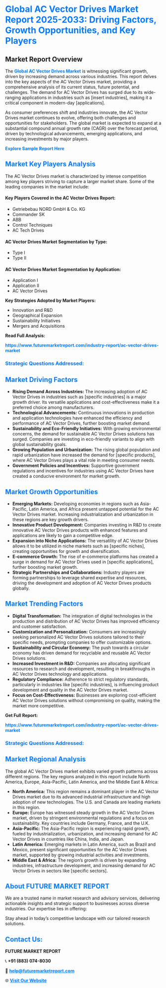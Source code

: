 <h1 style="color: #007BFF;">Global AC Vector Drives Market Report 2025-2033: Driving Factors, Growth Opportunities, and Key Players</h1>

<section id="overview">
<h2>Market Report Overview</h2>
<p>The <a href="https://www.futuremarketreport.com/industry-report/ac-vector-drives-market" style="color: #007BFF; text-decoration: none;"><strong>Global AC Vector Drives Market</strong></a> is witnessing significant growth, driven by increasing demand across various industries. This report delves into the key aspects of the AC Vector Drives market, providing a comprehensive analysis of its current status, future potential, and challenges. The demand for AC Vector Drives has surged due to its wide-ranging applications in industries such as [insert industries], making it a critical component in modern-day [applications].</p>
<p>As consumer preferences shift and industries innovate, the AC Vector Drives market continues to evolve, offering both challenges and opportunities for stakeholders. The global market is expected to expand at a substantial compound annual growth rate (CAGR) over the forecast period, driven by technological advancements, emerging applications, and increasing investments by major players.</p>
</section>

<section id="overview">
<p><a href="https://www.futuremarketreport.com/request-sample/reportId=111152" style="color: #007BFF; text-decoration: none;"><strong>Explore Sample Report Here</strong></a></p>
</section>

<section id="key-players">
<h2 style="color: #007BFF;">Market Key Players Analysis</h2>
<p>The AC Vector Drives market is characterized by intense competition among key players striving to capture a larger market share. Some of the leading companies in the market include:</p>
<h4>Key Players Covered in the AC Vector Drives Report:</h4>
<ul><li>Getriebebau NORD GmbH &amp; Co. KG</li><li>Commander SK</li><li>ABB</li><li>Control Techniques</li><li>AC Tech Drives</li></ul>
<h4>AC Vector Drives Market Segmentation by Type:</h4>
<ul><li>Type I</li><li>Type II</li></ul>

<h4>AC Vector Drives Market Segmentation by Application:</h4>
<ul><li>Application I</li><li>Application II</li><li>AC Vector Drives</li></ul>
<p><strong>Key Strategies Adopted by Market Players:</strong></p>
<ul>
<li>Innovation and R&D</li>
<li>Geographical Expansion</li>
<li>Sustainability Initiatives</li>
<li>Mergers and Acquisitions</li>
</ul>
</section>

<section>
<p><strong>Read Full Analysis: </strong></p><a href="https://www.futuremarketreport.com/industry-report/ac-vector-drives-market" style="color: #007BFF; text-decoration: none;"><strong>https://www.futuremarketreport.com/industry-report/ac-vector-drives-market</strong></a>
<h3 style="color: #007BFF;">Strategic Questions Addressed:</h3>
</section>

<section id="driving-factors">
<h2 style="color: #007BFF;">Market Driving Factors</h2>
<ul>
<li><strong>Rising Demand Across Industries:</strong> The increasing adoption of AC Vector Drives in industries such as [specific industries] is a major growth driver. Its versatile applications and cost-effectiveness make it a preferred choice among manufacturers.</li>
<li><strong>Technological Advancements:</strong> Continuous innovations in production and application technologies have enhanced the efficiency and performance of AC Vector Drives, further boosting market demand.</li>
<li><strong>Sustainability and Eco-Friendly Initiatives:</strong> With growing environmental concerns, the demand for sustainable AC Vector Drives solutions has surged. Companies are investing in eco-friendly variants to align with global sustainability goals.</li>
<li><strong>Growing Population and Urbanization:</strong> The rising global population and rapid urbanization have increased the demand for [specific products], where AC Vector Drives plays a vital role in meeting consumer needs.</li>
<li><strong>Government Policies and Incentives:</strong> Supportive government regulations and incentives for industries using AC Vector Drives have created a conducive environment for market growth.</li>
</ul>
</section>

<section id="growth-opportunities">
<h2 style="color: #007BFF;">Market Growth Opportunities</h2>
<ul>
<li><strong>Emerging Markets:</strong> Developing economies in regions such as Asia-Pacific, Latin America, and Africa present untapped potential for the AC Vector Drives market. Increasing industrialization and urbanization in these regions are key growth drivers.</li>
<li><strong>Innovative Product Development:</strong> Companies investing in R&D to create innovative AC Vector Drives products with enhanced features and applications are likely to gain a competitive edge.</li>
<li><strong>Expansion into Niche Applications:</strong> The versatility of AC Vector Drives allows it to be utilized in niche markets such as [specific niches], creating opportunities for growth and diversification.</li>
<li><strong>E-commerce Growth:</strong> The rise of e-commerce platforms has created a surge in demand for AC Vector Drives used in [specific applications], further boosting market growth.</li>
<li><strong>Strategic Partnerships and Collaborations:</strong> Industry players are forming partnerships to leverage shared expertise and resources, driving the development and adoption of AC Vector Drives products globally.</li>
</ul>
</section>

<section id="trending-factors">
<h2 style="color: #007BFF;">Market Trending Factors</h2>
<ul>
<li><strong>Digital Transformation:</strong> The integration of digital technologies in the production and distribution of AC Vector Drives has improved efficiency and customer satisfaction.</li>
<li><strong>Customization and Personalization:</strong> Consumers are increasingly seeking personalized AC Vector Drives solutions tailored to their specific needs, prompting companies to offer customizable options.</li>
<li><strong>Sustainability and Circular Economy:</strong> The push towards a circular economy has driven demand for recyclable and reusable AC Vector Drives solutions.</li>
<li><strong>Increased Investment in R&D:</strong> Companies are allocating significant resources to research and development, resulting in breakthroughs in AC Vector Drives technology and applications.</li>
<li><strong>Regulatory Compliance:</strong> Adherence to strict regulatory standards, particularly in industries like [specific industries], is influencing product development and quality in the AC Vector Drives market.</li>
<li><strong>Focus on Cost-Effectiveness:</strong> Businesses are exploring cost-efficient AC Vector Drives solutions without compromising on quality, making the market more competitive.</li>
</ul>
</section>

<section>
<p><strong>Get Full Report: </strong></p><a href="https://www.futuremarketreport.com/industry-report/ac-vector-drives-market" style="color: #007BFF; text-decoration: none;"><strong>https://www.futuremarketreport.com/industry-report/ac-vector-drives-market</strong></a>
<h3 style="color: #007BFF;">Strategic Questions Addressed:</h3>
</section>


<section id="regional-analysis">
<h2 style="color: #007BFF;">Market Regional Analysis</h2>
<p>The global AC Vector Drives market exhibits varied growth patterns across different regions. The key regions analyzed in this report include North America, Europe, Asia-Pacific, Latin America, and the Middle East & Africa:</p>
<ul>
<li><strong>North America:</strong> This region remains a dominant player in the AC Vector Drives market due to its advanced industrial infrastructure and high adoption of new technologies. The U.S. and Canada are leading markets in this region.</li>
<li><strong>Europe:</strong> Europe has witnessed steady growth in the AC Vector Drives market, driven by stringent environmental regulations and a focus on sustainability. Key countries include Germany, France, and the U.K.</li>
<li><strong>Asia-Pacific:</strong> The Asia-Pacific region is experiencing rapid growth, fueled by industrialization, urbanization, and increasing demand for AC Vector Drives in countries like China, India, and Japan.</li>
<li><strong>Latin America:</strong> Emerging markets in Latin America, such as Brazil and Mexico, present significant opportunities for the AC Vector Drives market, supported by growing industrial activities and investments.</li>
<li><strong>Middle East & Africa:</strong> The region’s growth is driven by expanding industries, infrastructure development, and increasing demand for AC Vector Drives in sectors like [specific sectors].</li>
</ul>
</section>

<footer>
<h2 style="color: #007BFF;">About FUTURE MARKET REPORT</h2>
<p>We are a trusted name in market research and advisory services, delivering actionable insights and strategic support to businesses across diverse industries. Our expertise lies in offering:</p>

<p>Stay ahead in today’s competitive landscape with our tailored research solutions.</p>

<h2 style="color: #007BFF;">Contact Us:</h2>
<p><strong>FUTURE MARKET REPORT</strong></p>
<p>📞 <strong>+91 (883) 074-8030</strong></p>
<p>📧 <strong><a href="mailto:help@futuremarketreport.com" style="color: #007BFF;">help@futuremarketreport.com</a></strong></p>
<p>🌐 <strong><a href="https://www.futuremarketreport.com/" style="color: #007BFF;">Visit Our Website</a></strong></p>
</footer>